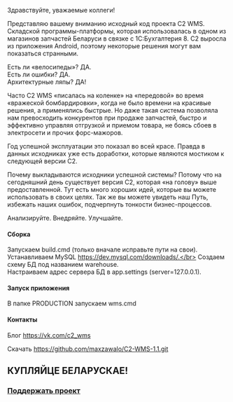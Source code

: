 Здравствуйте, уважаемые коллеги!

Представляю вашему вниманию исходный код проекта C2 WMS. Складской программы-платформы, которая использовалась в одном из магазинов запчастей Беларуси в связке с 1С:Бухгалтерия 8. C2 выросла из приложения Android, поэтому некоторые решения могут вам показаться странными.

Есть ли «велосипеды»? ДА.</br>
Есть ли ошибки? ДА.</br>
Архитектурные ляпы? ДА!

Часто C2 WMS «писалась на коленке» на «передовой» во время «вражеской бомбардировки», когда не было времени на красивые решения, а применялись быстрые.
Но даже такая система позволяла нам превосходить конкурентов при продаже запчастей, быстро и эффективно управляя отгрузкой и приемом товара, не боясь сбоев в электросети и прочих форс-мажоров. 

Год успешной эксплуатации это показал во всей красе.
Правда в данных исходниках уже есть доработки, которые являются мостиком к следующей версии C2.

Почему выкладываются исходники успешной системы?
Потому что на сегодняшний день существует версия C2, которая «на голову» выше предоставленной. Тут есть много хороших идей, которые вы можете использовать в своих целях.
Так же вы можете увидеть наш Путь, избежать наших ошибок, подчерпнуть тонкости бизнес-процессов. 

Анализируйте. Внедряйте. Улучшайте.


#### Сборка
Запускаем build.cmd (только вначале исправьте пути на свои).</br>
Устанавливаем MySQL https://dev.mysql.com/downloads/.</br>
Создаем схему БД под названием warehouse.</br>
Настраиваем адрес сервера БД в app.settings (server=127.0.0.1).

#### Запуск приложения
В папке PRODUCTION запускаем wms.cmd

#### Контакты
Блог https://vk.com/c2_wms

Скачать https://github.com/maxzawalo/C2-WMS-1.1.git

## КУПЛЯЙЦЕ БЕЛАРУСКАЕ!

### [Поддержать проект](https://yoomoney.ru/to/410011136228964)
